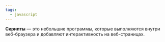 ```yaml
---
tags:
  - javascript
---
```

**Скрипты** — это небольшие программы, которые выполняются внутри веб-браузера и добавляют интерактивность на веб-страницах.